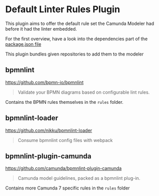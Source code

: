 # Default Linter Rules Plugin

This plugin aims to offer the default rule set the Camunda Modeler had before it had the linter embedded.

For the first overview, have a look into the dependencies part of the [package.json file](package.json)

This plugin bundles given repositories to add them to the modeler

## bpmnlint

https://github.com/bpmn-io/bpmnlint

> Validate your BPMN diagrams based on configurable lint rules.

Contains the BPMN rules themselves in the `rules` folder.

## bpmnlint-loader

https://github.com/nikku/bpmnlint-loader

> Consume bpmnlint config files with webpack

## bpmnlint-plugin-camunda

https://github.com/camunda/bpmnlint-plugin-camunda

> Camunda model guidelines, packed as a bpmnlint plug-in.

Contains more Camunda 7 specific rules in the `rules` folder
